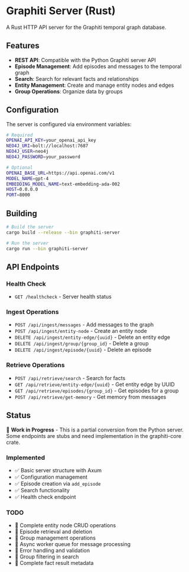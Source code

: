 # Graphiti Server (Rust)

A Rust HTTP API server for the Graphiti temporal graph database.

## Features

- **REST API**: Compatible with the Python Graphiti server API
- **Episode Management**: Add episodes and messages to the temporal graph
- **Search**: Search for relevant facts and relationships
- **Entity Management**: Create and manage entity nodes and edges
- **Group Operations**: Organize data by groups

## Configuration

The server is configured via environment variables:

```bash
# Required
OPENAI_API_KEY=your_openai_api_key
NEO4J_URI=bolt://localhost:7687
NEO4J_USER=neo4j
NEO4J_PASSWORD=your_password

# Optional
OPENAI_BASE_URL=https://api.openai.com/v1
MODEL_NAME=gpt-4
EMBEDDING_MODEL_NAME=text-embedding-ada-002
HOST=0.0.0.0
PORT=8000
```

## Building

```bash
# Build the server
cargo build --release --bin graphiti-server

# Run the server
cargo run --bin graphiti-server
```

## API Endpoints

### Health Check
- `GET /healthcheck` - Server health status

### Ingest Operations
- `POST /api/ingest/messages` - Add messages to the graph
- `POST /api/ingest/entity-node` - Create an entity node
- `DELETE /api/ingest/entity-edge/{uuid}` - Delete an entity edge
- `DELETE /api/ingest/group/{group_id}` - Delete a group
- `DELETE /api/ingest/episode/{uuid}` - Delete an episode

### Retrieve Operations
- `POST /api/retrieve/search` - Search for facts
- `GET /api/retrieve/entity-edge/{uuid}` - Get entity edge by UUID
- `GET /api/retrieve/episodes/{group_id}` - Get episodes for a group
- `POST /api/retrieve/get-memory` - Get memory from messages

## Status

🚧 **Work in Progress** - This is a partial conversion from the Python server. Some endpoints are stubs and need implementation in the graphiti-core crate.

### Implemented
- ✅ Basic server structure with Axum
- ✅ Configuration management
- ✅ Episode creation via `add_episode`
- ✅ Search functionality
- ✅ Health check endpoint

### TODO
- 🔄 Complete entity node CRUD operations
- 🔄 Episode retrieval and deletion
- 🔄 Group management operations
- 🔄 Async worker queue for message processing
- 🔄 Error handling and validation
- 🔄 Group filtering in search
- 🔄 Complete fact result metadata
